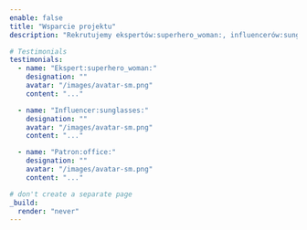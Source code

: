 ```yaml
---
enable: false
title: "Wsparcie projektu"
description: "Rekrutujemy ekspertów:superhero_woman:, influencerów:sunglasses:, oraz patronów:office: wspierających projekt merytorycznie, medialnie i finansowo: szkolaodpodstaw@gmail.com"

# Testimonials
testimonials:
  - name: "Ekspert:superhero_woman:"
    designation: ""
    avatar: "/images/avatar-sm.png"
    content: "..."

  - name: "Influencer:sunglasses:"
    designation: ""
    avatar: "/images/avatar-sm.png"
    content: "..."

  - name: "Patron:office:"
    designation: ""
    avatar: "/images/avatar-sm.png"
    content: "..."

# don't create a separate page
_build:
  render: "never"
---
```

